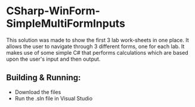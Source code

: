 # CSharp-WinForm-SimpleMultiFormInputs
This solution was made to show the first 3 lab work-sheets in one place.
It allows the user to navigate through 3 different forms, one for each lab.
It makes use of some simple C# that performs calculations which are based upon the user's input and then output.
## Building & Running:
- Download the files
- Run the .sln file in Visual Studio
